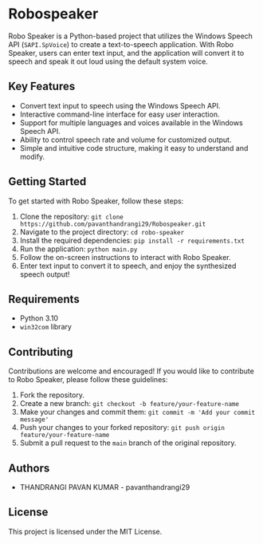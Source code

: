 # Robospeaker
Robo Speaker is a Python-based project that utilizes the Windows Speech API (`SAPI.SpVoice`) to create a text-to-speech application. With Robo Speaker, users can enter text input, and the application will convert it to speech and speak it out loud using the default system voice.
## Key Features

- Convert text input to speech using the Windows Speech API.
- Interactive command-line interface for easy user interaction.
- Support for multiple languages and voices available in the Windows Speech API.
- Ability to control speech rate and volume for customized output.
- Simple and intuitive code structure, making it easy to understand and modify.

## Getting Started

To get started with Robo Speaker, follow these steps:

1. Clone the repository: `git clone https://github.com/pavanthandrangi29/Robospeaker.git`
2. Navigate to the project directory: `cd robo-speaker`
3. Install the required dependencies: `pip install -r requirements.txt`
4. Run the application: `python main.py`
5. Follow the on-screen instructions to interact with Robo Speaker.
6. Enter text input to convert it to speech, and enjoy the synthesized speech output!

## Requirements

- Python 3.10
- `win32com` library

## Contributing

Contributions are welcome and encouraged! If you would like to contribute to Robo Speaker, please follow these guidelines:

1. Fork the repository.
2. Create a new branch: `git checkout -b feature/your-feature-name`
3. Make your changes and commit them: `git commit -m 'Add your commit message'`
4. Push your changes to your forked repository: `git push origin feature/your-feature-name`
5. Submit a pull request to the `main` branch of the original repository.

## Authors

- THANDRANGI PAVAN KUMAR - pavanthandrangi29

## License

This project is licensed under the MIT License. 
